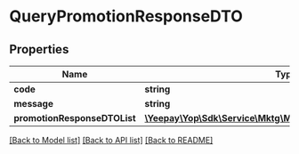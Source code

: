 # QueryPromotionResponseDTO

## Properties
Name | Type | Description | Notes
------------ | ------------- | ------------- | -------------
**code** | **string** |  | [optional] 
**message** | **string** |  | [optional] 
**promotionResponseDTOList** | [**\Yeepay\Yop\Sdk\Service\Mktg\Model\PromotionResponseDTO[]**](PromotionResponseDTO.md) |  | [optional] 

[[Back to Model list]](../README.md#documentation-for-models) [[Back to API list]](../README.md#documentation-for-api-endpoints) [[Back to README]](../README.md)


